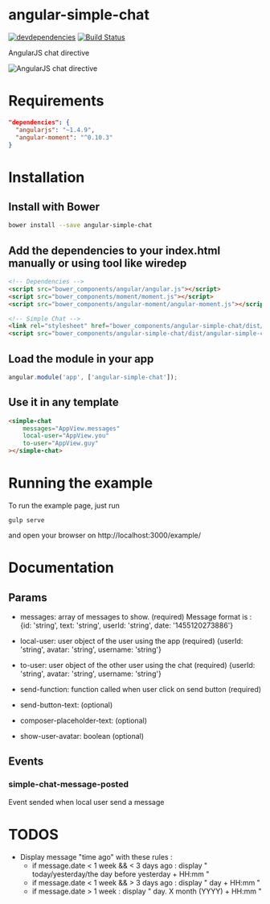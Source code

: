# angular-simple-chat

[![devdependencies][devdepstat-image]][devdepstat-url] [![Build Status][travis-image]][travis-url]

[devdepstat-url]: https://david-dm.org/vogloblinsky/angular-simple-chat#info=devDependencies
[devdepstat-image]: https://david-dm.org/vogloblinsky/angular-simple-chat/dev-status.png
[travis-url]: https://travis-ci.org/vogloblinsky/angular-simple-chat
[travis-image]: https://travis-ci.org/vogloblinsky/angular-simple-chat.svg?branch=master

AngularJS chat directive

![AngularJS chat directive](https://raw.githubusercontent.com/vogloblinsky/angular-simple-chat/master/screenshot.png "AngularJS chat directive")

# Requirements

```json
"dependencies": {
  "angularjs": "~1.4.9",
  "angular-moment": "^0.10.3"
}
```

# Installation

## Install with Bower

```bash
bower install --save angular-simple-chat
```

## Add the dependencies to your index.html manually or using tool like wiredep

```html
<!-- Dependencies -->
<script src="bower_components/angular/angular.js"></script>
<script src="bower_components/moment/moment.js"></script>
<script src="bower_components/angular-moment/angular-moment.js"></script>

<!-- Simple Chat -->
<link rel="stylesheet" href="bower_components/angular-simple-chat/dist/angular-simple-chat.min.css">
<script src="bower_components/angular-simple-chat/dist/angular-simple-chat.min.js"></script>
```

## Load the module in your app
```javascript
angular.module('app', ['angular-simple-chat']);
```

## Use it in any template
```html
<simple-chat
    messages="AppView.messages"
    local-user="AppView.you"
    to-user="AppView.guy"
></simple-chat>
```

# Running the example

To run the example page, just run

```shell
gulp serve
```

and open your browser on http://localhost:3000/example/

# Documentation

## Params
* messages: array of messages to show. (required)
Message format is :
{id: 'string', text: 'string', userId: 'string', date: '1455120273886'}
* local-user: user object of the user using the app (required)
{userId: 'string', avatar: 'string', username: 'string'}
* to-user: user object of the other user using the chat (required)
{userId: 'string', avatar: 'string', username: 'string'}
* send-function: function called when user click on send button (required) 

* send-button-text: (optional)
* composer-placeholder-text: (optional)
* show-user-avatar: boolean (optional)

## Events

### simple-chat-message-posted
Event sended when local user send a message

# TODOS

- Display message "time ago" with these rules :
    + if message.date < 1 week && < 3 days ago : display " today/yesterday/the day before yesterday + HH:mm "
    + if message.date < 1 week && > 3 days ago : display " day + HH:mm "
    + if message.date > 1 week : display " day. X month (YYYY) + HH:mm "